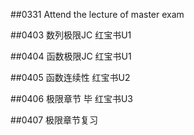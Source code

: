 ##0331 Attend the lecture of master exam

##0403 数列极限JC 红宝书U1

##0404 函数极限JC 红宝书U1

##0405 函数连续性 红宝书U2

##0406 极限章节 毕 红宝书U3

##0407 极限章节复习 